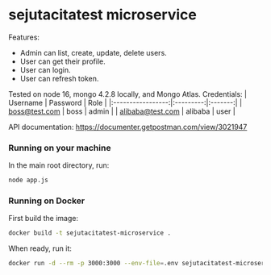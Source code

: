 # sejutacitatest microservice

Features:
* Admin can list, create, update, delete users.
* User can get their profile.
* User can login.
* User can refresh token.

Tested on node 16, mongo 4.2.8 locally, and Mongo Atlas.
Credentials:
| Username          | Password  | Role    |
|:-----------------:|:---------:|:-------:|
| boss@test.com     | boss      | admin   |
| alibaba@test.com  | alibaba   | user    |

API documentation: https://documenter.getpostman.com/view/3021947

### Running on your machine

In the main root directory, run:

```bash
node app.js
```

### Running on Docker

First build the image:
```bash
docker build -t sejutacitatest-microservice .
```

When ready, run it:
```bash
docker run -d --rm -p 3000:3000 --env-file=.env sejutacitatest-microservice
```
